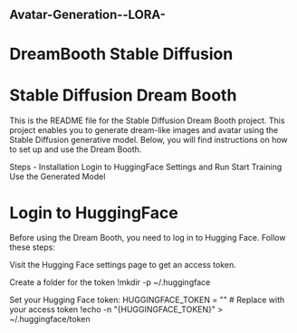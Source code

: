 ## Avatar-Generation--LORA-
# DreamBooth Stable Diffusion
# Stable Diffusion Dream Booth
This is the README file for the Stable Diffusion Dream Booth project. This project enables you to generate dream-like images and avatar using the Stable Diffusion generative model. Below, you will find instructions on how to set up and use the Dream Booth.

Steps - 
Installation
Login to HuggingFace
Settings and Run
Start Training
Use the Generated Model

# Login to HuggingFace
Before using the Dream Booth, you need to log in to Hugging Face. Follow these steps:

Visit the Hugging Face settings page to get an access token.

Create a folder for the token
!mkdir -p ~/.huggingface

Set your Hugging Face token:
HUGGINGFACE_TOKEN = ""  # Replace with your access token
!echo -n "{HUGGINGFACE_TOKEN}" > ~/.huggingface/token

